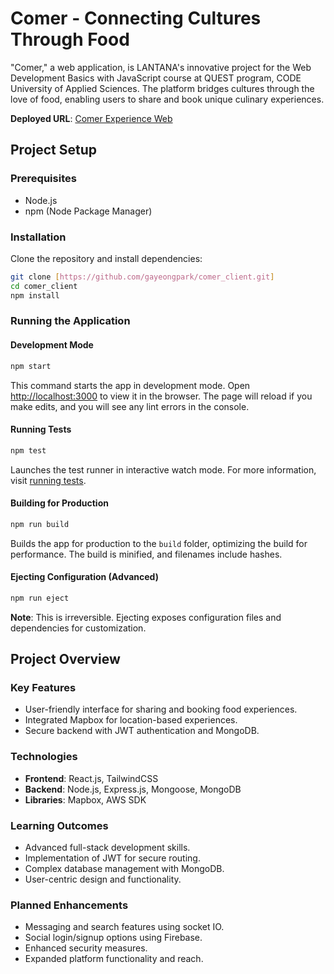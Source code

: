 # Comer - Connecting Cultures Through Food

"Comer," a web application, is LANTANA's innovative project for the Web Development Basics with JavaScript course at QUEST program, CODE University of Applied Sciences. The platform bridges cultures through the love of food, enabling users to share and book unique culinary experiences.

**Deployed URL**: [Comer Experience Web](https://comer-experience-app.onrender.com)

## Project Setup

### Prerequisites

- Node.js
- npm (Node Package Manager)

### Installation

Clone the repository and install dependencies:

```bash
git clone [https://github.com/gayeongpark/comer_client.git]
cd comer_client
npm install
```

### Running the Application

#### Development Mode

```bash
npm start
```

This command starts the app in development mode. Open [http://localhost:3000](http://localhost:3000) to view it in the browser. The page will reload if you make edits, and you will see any lint errors in the console.

#### Running Tests

```bash
npm test
```

Launches the test runner in interactive watch mode. For more information, visit [running tests](https://facebook.github.io/create-react-app/docs/running-tests).

#### Building for Production

```bash
npm run build
```

Builds the app for production to the `build` folder, optimizing the build for performance. The build is minified, and filenames include hashes.

#### Ejecting Configuration (Advanced)

```bash
npm run eject
```

**Note**: This is irreversible. Ejecting exposes configuration files and dependencies for customization.

## Project Overview

### Key Features

- User-friendly interface for sharing and booking food experiences.
- Integrated Mapbox for location-based experiences.
- Secure backend with JWT authentication and MongoDB.

### Technologies

- **Frontend**: React.js, TailwindCSS
- **Backend**: Node.js, Express.js, Mongoose, MongoDB
- **Libraries**: Mapbox, AWS SDK

### Learning Outcomes

- Advanced full-stack development skills.
- Implementation of JWT for secure routing.
- Complex database management with MongoDB.
- User-centric design and functionality.

### Planned Enhancements

- Messaging and search features using socket IO.
- Social login/signup options using Firebase.
- Enhanced security measures.
- Expanded platform functionality and reach.

